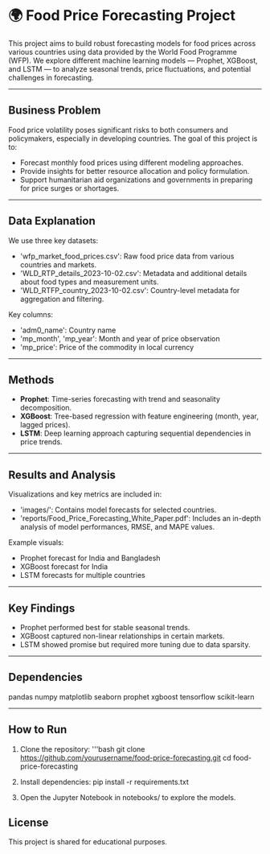 # 🌍 Food Price Forecasting Project

This project aims to build robust forecasting models for food prices across various countries using data provided by the World Food Programme (WFP). We explore different machine learning models — Prophet, XGBoost, and LSTM — to analyze seasonal trends, price fluctuations, and potential challenges in forecasting.

---

## Business Problem

Food price volatility poses significant risks to both consumers and policymakers, especially in developing countries. The goal of this project is to:

- Forecast monthly food prices using different modeling approaches.
- Provide insights for better resource allocation and policy formulation.
- Support humanitarian aid organizations and governments in preparing for price surges or shortages.

---

## Data Explanation

We use three key datasets:

- 'wfp_market_food_prices.csv': Raw food price data from various countries and markets.
- 'WLD_RTP_details_2023-10-02.csv': Metadata and additional details about food types and measurement units.
- 'WLD_RTFP_country_2023-10-02.csv': Country-level metadata for aggregation and filtering.

Key columns:
- 'adm0_name': Country name
- 'mp_month', 'mp_year': Month and year of price observation
- 'mp_price': Price of the commodity in local currency

---

## Methods

- **Prophet**: Time-series forecasting with trend and seasonality decomposition.
- **XGBoost**: Tree-based regression with feature engineering (month, year, lagged prices).
- **LSTM**: Deep learning approach capturing sequential dependencies in price trends.

---

## Results and Analysis

Visualizations and key metrics are included in:
- 'images/': Contains model forecasts for selected countries.
- 'reports/Food_Price_Forecasting_White_Paper.pdf': Includes an in-depth analysis of model performances, RMSE, and MAPE values.

Example visuals:
- Prophet forecast for India and Bangladesh
- XGBoost forecast for India
- LSTM forecasts for multiple countries

---

## Key Findings

- Prophet performed best for stable seasonal trends.
- XGBoost captured non-linear relationships in certain markets.
- LSTM showed promise but required more tuning due to data sparsity.

---

## Dependencies
pandas
numpy
matplotlib
seaborn
prophet
xgboost
tensorflow
scikit-learn

---

## How to Run

1. Clone the repository:
   '''bash
   git clone https://github.com/yourusername/food-price-forecasting.git
   cd food-price-forecasting

2. Install dependencies:
  pip install -r requirements.txt

3. Open the Jupyter Notebook in notebooks/ to explore the models.


## License
This project is shared for educational purposes.
